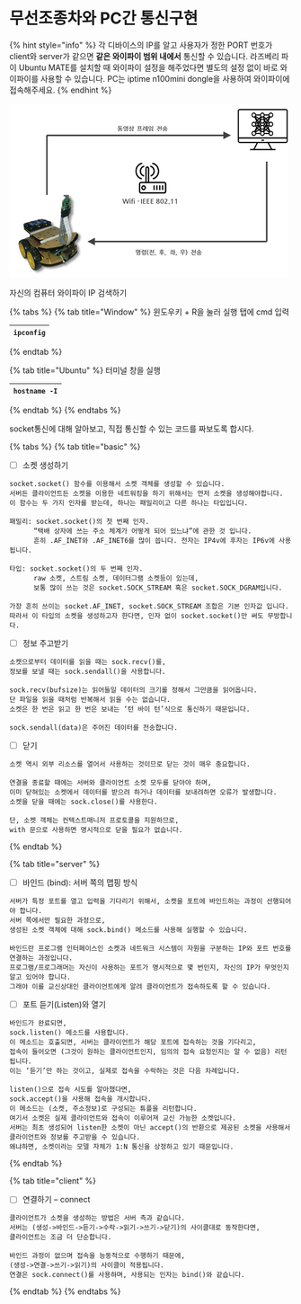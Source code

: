 # 무선조종차와 PC간 통신구현

{% hint style="info" %}
각 디바이스의 IP를 알고 사용자가 정한 PORT 번호가 client와 server가 같으면 **같은 와이파이 범위 내에서** 통신할 수 있습니다. 라즈베리 파이 Ubuntu MATE를 설치할 때 와이파이 설정을 해주었다면 별도의 설정 없이 바로 와이파이를 사용할 수 있습니다. PC는 iptime n100mini dongle을 사용하여 와이파이에 접속해주세요.
{% endhint %}

![](../../.gitbook/assets/image%20%2810%29.png)

자신의 컴퓨터 와이파이 IP 검색하기

{% tabs %}
{% tab title="Window" %}
윈도우키 + R을 눌러 실행 탭에 cmd 입력

| `ipconfig` |
| --- |
{% endtab %}

{% tab title="Ubuntu" %}
터미널 창을 실행

| `hostname -I` |
| --- |
{% endtab %}
{% endtabs %}

socket통신에 대해 알아보고, 직접 통신할 수 있는 코드를 짜보도록 합시다.

{% tabs %}
{% tab title="basic" %}
* [ ] 소켓 생성하기

```text
socket.socket() 함수를 이용해서 소켓 객체를 생성할 수 있습니다. 
서버든 클라이언트든 소켓을 이용한 네트워킹을 하기 위해서는 먼저 소켓을 생성해야합니다.
이 함수는 두 가지 인자를 받는데, 하나는 패밀리이고 다른 하나는 타입입니다.

패밀리: socket.socket()의 첫 번째 인자.
      “택배 상자에 쓰는 주소 체계가 어떻게 되어 있느냐”에 관한 것 입니다.
      흔히 .AF_INET와 .AF_INET6를 많이 씁니다. 전자는 IP4v에 후자는 IP6v에 사용됩니다.

타입: socket.socket()의 두 번째 인자.
      raw 소켓, 스트림 소켓, 데이터그램 소켓등이 있는데, 
      보통 많이 쓰는 것은 socket.SOCK_STREAM 혹은 socket.SOCK_DGRAM입니다. 
      
가장 흔히 쓰이는 socket.AF_INET, socket.SOCK_STREAM 조합은 기본 인자값 입니다. 
따라서 이 타입의 소켓을 생성하고자 한다면, 인자 없이 socket.socket()만 써도 무방합니다.
```



* [ ] 정보 주고받기

```text
소켓으로부터 데이터를 읽을 때는 sock.recv()를,
정보를 보낼 때는 sock.sendall()을 사용합니다. 

sock.recv(bufsize)는 읽어들일 데이터의 크기를 정해서 그만큼을 읽어옵니다. 
단 파일을 읽을 때처럼 반복해서 읽을 수는 없습니다. 
소켓은 한 번은 읽고 한 번은 보내는 ‘턴 바이 턴’식으로 통신하기 때문입니다.  

sock.sendall(data)은 주어진 데이터를 전송합니다.
```



* [ ] 닫기

```text
소켓 역시 외부 리소스를 열어서 사용하는 것이므로 닫는 것이 매우 중요합니다. 

연결을 종료할 때에는 서버와 클라이언트 소켓 모두를 닫아야 하며, 
이미 닫혀있는 소켓에서 데이터를 받으려 하거나 데이터를 보내려하면 오류가 발생합니다. 
소켓을 닫을 때에는 sock.close()를 사용한다.

단, 소켓 객체는 컨텍스트매니저 프로토콜을 지원하므로, 
with 문으로 사용하면 명시적으로 닫을 필요가 없습니다.
```
{% endtab %}

{% tab title="server" %}
* [ ] 바인드 \(bind\): 서버 쪽의 맵핑 방식

```text
서버가 특정 포트를 열고 입력을 기다리기 위해서, 소켓을 포트에 바인드하는 과정이 선행되어야 합니다. 
서버 쪽에서만 필요한 과정으로,
생성된 소켓 객체에 대해 sock.bind() 메소드를 사용해 실행할 수 있습니다.

바인드란 프로그램 인터페이스인 소켓과 네트워크 시스템이 자원을 구분하는 IP와 포트 번호를 연결하는 과정입니다.
프로그램/프로그래머는 자신이 사용하는 포트가 명시적으로 몇 번인지, 자신의 IP가 무엇인지 알고 있어야 합니다. 
그래야 이를 교신상대인 클라이언트에게 알려 클라이언트가 접속하도록 할 수 있습니다.
```

* [ ] 포트 듣기\(Listen\)와 열기

```text
바인드가 완료되면,
sock.listen() 메소드를 사용합니다.
이 메소드는 호출되면, 서버는 클라이언트가 해당 포트에 접속하는 것을 기다리고,
접속이 들어오면 (그것이 원하는 클라이언트인지, 임의의 접속 요청인지는 알 수 없음) 리턴됩니다.
이는 ‘듣기’만 하는 것이고, 실제로 접속을 수락하는 것은 다음 차례입니다.

listen()으로 접속 시도를 알아챘다면,
sock.accept()을 사용해 접속을 개시합니다.
이 메소드는 (소켓, 주소정보)로 구성되는 튜플을 리턴합니다. 
여기서 소켓은 실제 클라이언트와 접속이 이루어져 교신 가능한 소켓입니다. 
서버는 최초 생성되어 listen한 소켓이 아닌 accept()의 반환으로 제공된 소켓을 사용해서 클라이언트와 정보를 주고받을 수 있습니다.
왜냐하면, 소켓이라는 모델 자체가 1:N 통신을 상정하고 있기 때문입니다.
```
{% endtab %}

{% tab title="client" %}
* [ ] 연결하기 – connect

```text
클라이언트가 소켓을 생성하는 방법은 서버 측과 같습니다.
서버는 (생성->바인드->듣기->수락->읽기->쓰기->닫기)의 사이클대로 동작한다면,
클라이언트는 조금 더 단순합니다.

바인드 과정이 없으며 접속을 능동적으로 수행하기 때문에,
(생성->연결->쓰기->읽기)의 사이클이 적용됩니다.
연결은 sock.connect()를 사용하며, 사용되는 인자는 bind()와 같습니다.
```
{% endtab %}
{% endtabs %}

